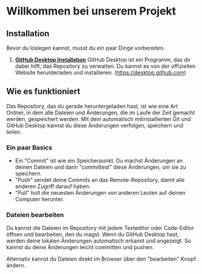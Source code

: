 # Willkommen bei unserem Projekt

## Installation

Bevor du loslegen kannst, musst du ein paar Dinge vorbereiten.

1. **[GitHub Desktop Installation](docs/Doku_GitHub_Desktop_Installation.md)** GitHub Desktop ist ein Programm, das dir dabei hilft, das Repository zu verwalten. Du kannst es von der offiziellen Website herunterladen und installieren. (https://desktop.github.com)

## Wie es funktioniert

Das Repository, das du gerade heruntergeladen hast, ist wie eine Art Ordner, in dem alle Dateien und Änderungen, die im Laufe der Zeit gemacht werden, gespeichert werden. Mit dem automatisch mitinstallierten Git und GitHub Desktop kannst du diese Änderungen verfolgen, speichern und teilen.

### Ein paar Basics
- Ein "Commit" ist wie ein Speicherpunkt. Du machst Änderungen an deinen Dateien und dann "committest" diese Änderungen, um sie zu speichern.
- "Push" sendet deine Commits an das Remote-Repository, damit alle anderen Zugriff darauf haben.
- "Pull" holt die neuesten Änderungen von anderen Leuten auf deinen Computer herunter.

### Dateien bearbeiten

Du kannst die Dateien im Repository mit jedem Texteditor oder Code-Editor öffnen und bearbeiten, den du magst. Wenn du GitHub Desktop hast, werden deine lokalen Änderungen automatisch erkannt und angezeigt. So kannst du deine Änderungen leicht committen und pushen.

Alternativ kannst du Dateien direkt im Browser über den "bearbeiten" Knopf ändern.
